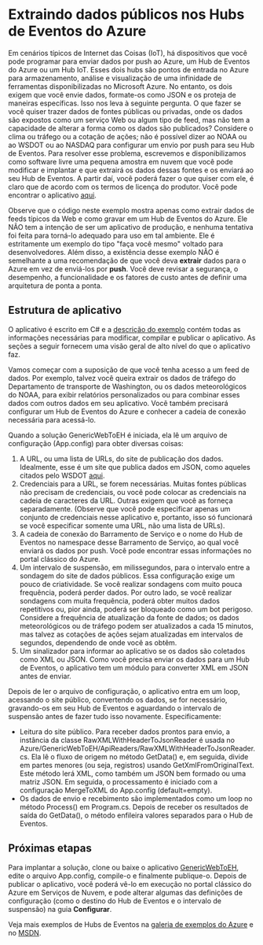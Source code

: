 <properties
    pageTitle="Efetuar pull de dados públicos para Hubs de Eventos do Azure | Microsoft Azure"
    description="Visão geral da importação dos Hubs de Eventos dos exemplos da Web"
    services="event-hubs"
    documentationCenter="na"
    authors="spyrossak"
    manager="timlt"
    editor=""/>

<tags 
    ms.service="event-hubs"
    ms.devlang="na"
    ms.topic="article"
    ms.tgt_pltfrm="na"
    ms.workload="na"
    ms.date="04/26/2016"
    ms.author="spyros;sethm" />

# Extraindo dados públicos nos Hubs de Eventos do Azure

Em cenários típicos de Internet das Coisas (IoT), há dispositivos que você pode programar para enviar dados por push ao Azure, um Hub de Eventos do Azure ou um Hub IoT. Esses dois hubs são pontos de entrada no Azure para armazenamento, análise e visualização de uma infinidade de ferramentas disponibilizadas no Microsoft Azure. No entanto, os dois exigem que você envie dados, formate-os como JSON e os proteja de maneiras específicas. Isso nos leva à seguinte pergunta. O que fazer se você quiser trazer dados de fontes públicas ou privadas, onde os dados são expostos como um serviço Web ou algum tipo de feed, mas não tem a capacidade de alterar a forma como os dados são publicados? Considere o clima ou tráfego ou a cotação de ações; não é possível dizer ao NOAA ou ao WSDOT ou ao NASDAQ para configurar um envio por push para seu Hub de Eventos. Para resolver esse problema, escrevemos e disponibilizamos como software livre uma pequena amostra em nuvem que você pode modificar e implantar e que extrairá os dados dessas fontes e os enviará ao seu Hub de Eventos. A partir daí, você poderá fazer o que quiser com ele, é claro que de acordo com os termos de licença do produtor. Você pode encontrar o aplicativo [aqui](https://azure.microsoft.com/documentation/samples/event-hubs-dotnet-importfromweb/).

Observe que o código neste exemplo mostra apenas como extrair dados de feeds típicos da Web e como gravar em um Hub de Eventos do Azure. Ele NÃO tem a intenção de ser um aplicativo de produção, e nenhuma tentativa foi feita para torná-lo adequado para uso em tal ambiente. Ele é estritamente um exemplo do tipo "faça você mesmo" voltado para desenvolvedores. Além disso, a existência desse exemplo NÃO é semelhante a uma recomendação de que você deva **extrair** dados para o Azure em vez de enviá-los por **push**. Você deve revisar a segurança, o desempenho, a funcionalidade e os fatores de custo antes de definir uma arquitetura de ponta a ponta.

## Estrutura de aplicativo

O aplicativo é escrito em C# e a [descrição do exemplo](https://azure.microsoft.com/documentation/samples/event-hubs-dotnet-importfromweb/) contém todas as informações necessárias para modificar, compilar e publicar o aplicativo. As seções a seguir fornecem uma visão geral de alto nível do que o aplicativo faz.

Vamos começar com a suposição de que você tenha acesso a um feed de dados. Por exemplo, talvez você queira extrair os dados de tráfego do Departamento de transporte de Washington, ou os dados meteorológicos do NOAA, para exibir relatórios personalizados ou para combinar esses dados com outros dados em seu aplicativo. Você também precisará configurar um Hub de Eventos do Azure e conhecer a cadeia de conexão necessária para acessá-lo.

Quando a solução GenericWebToEH é iniciada, ela lê um arquivo de configuração (App.config) para obter diversas coisas:

1. A URL, ou uma lista de URLs, do site de publicação dos dados. Idealmente, esse é um site que publica dados em JSON, como aqueles citados pelo WSDOT [aqui](http://www.wsdot.wa.gov/Traffic/api/). 
2. Credenciais para a URL, se forem necessárias. Muitas fontes públicas não precisam de credenciais, ou você pode colocar as credenciais na cadeia de caracteres da URL. Outras exigem que você as forneça separadamente. (Observe que você pode especificar apenas um conjunto de credenciais nesse aplicativo e, portanto, isso só funcionará se você especificar somente uma URL, não uma lista de URLs).
3. A cadeia de conexão do Barramento de Serviço e o nome do Hub de Eventos no namespace desse Barramento de Serviço, ao qual você enviará os dados por push. Você pode encontrar essas informações no portal clássico do Azure.
4. Um intervalo de suspensão, em milissegundos, para o intervalo entre a sondagem do site de dados públicos. Essa configuração exige um pouco de criatividade. Se você realizar sondagens com muito pouca frequência, poderá perder dados. Por outro lado, se você realizar sondagens com muita frequência, poderá obter muitos dados repetitivos ou, pior ainda, poderá ser bloqueado como um bot perigoso. Considere a frequência de atualização da fonte de dados; os dados meteorológicos ou de tráfego podem ser atualizados a cada 15 minutos, mas talvez as cotações de ações sejam atualizadas em intervalos de segundos, dependendo de onde você as obtêm. 
5. Um sinalizador para informar ao aplicativo se os dados são coletados como XML ou JSON. Como você precisa enviar os dados para um Hub de Eventos, o aplicativo tem um módulo para converter XML em JSON antes de enviar.

Depois de ler o arquivo de configuração, o aplicativo entra em um loop, acessando o site público, convertendo os dados, se for necessário, gravando-os em seu Hub de Eventos e aguardando o intervalo de suspensão antes de fazer tudo isso novamente. Especificamente:

  * Leitura do site público. Para receber dados prontos para envio, a instância da classe RawXMLWithHeaderToJsonReader é usada no Azure/GenericWebToEH/ApiReaders/RawXMLWithHeaderToJsonReader.cs. Ela lê o fluxo de origem no método GetData() e, em seguida, divide em partes menores (ou seja, registros) usando GetXmlFromOriginalText. Este método lerá XML, como também um JSON bem formado ou uma matriz JSON. Em seguida, o processamento é iniciado com a configuração MergeToXML do App.config (default=empty).
  * Os dados de envio e recebimento são implementados como um loop no método Process() em Program.cs. Depois de receber os resultados de saída do GetData(), o método enfileira valores separados para o Hub de Eventos.

## Próximas etapas

Para implantar a solução, clone ou baixe o aplicativo [GenericWebToEH](https://azure.microsoft.com/documentation/samples/event-hubs-dotnet-importfromweb/), edite o arquivo App.config, compile-o e finalmente publique-o. Depois de publicar o aplicativo, você poderá vê-lo em execução no portal clássico do Azure em Serviços de Nuvem, e pode alterar algumas das definições de configuração (como o destino do Hub de Eventos e o intervalo de suspensão) na guia **Configurar**.

Veja mais exemplos de Hubs de Eventos na [galeria de exemplos do Azure](https://azure.microsoft.com/documentation/samples/?service=event-hubs) e no [MSDN](https://code.msdn.microsoft.com/site/search?query=event%20hubs&f%5B0%5D.Value=event%20hubs&f%5B0%5D.Type=SearchText&ac=5).

<!---HONumber=AcomDC_0427_2016-->